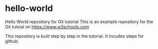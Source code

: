 # hello-world
Hello World repository for Git tutorial
This is an example repository for the Git tutoial on https://www.w3schools.com

This repository is built step by step in the tutorial.
It incudes steps for github.

